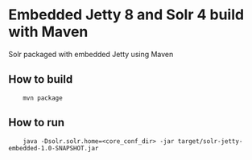 Embedded Jetty 8 and Solr 4 build with Maven
======================================

Solr packaged with embedded Jetty using Maven

How to build
------------

		mvn package

How to run
----------

		java -Dsolr.solr.home=<core_conf_dir> -jar target/solr-jetty-embedded-1.0-SNAPSHOT.jar
